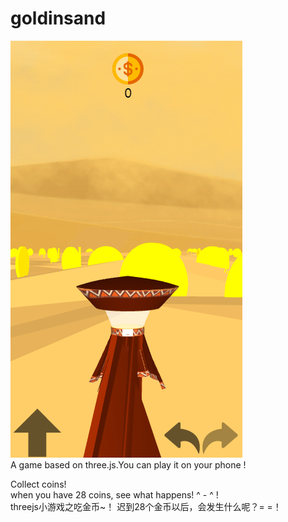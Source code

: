 # goldinsand
![image](https://github.com/johanzhu/goldinsand/blob/gh-pages/img/goldinsand.png)</br>
A game based on three.js.You can play it on your phone !

Collect coins!</br>
when you have 28 coins, see what happens! ^ - ^ !</br>
threejs小游戏之吃金币~！
迟到28个金币以后，会发生什么呢？= =！
